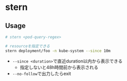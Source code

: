 # stern

## Usage

```sh
# stern <pod-query-regex>

# resourceを指定できる
stern deployment/foo -n kube-system --since 10m
```

* `--since <duration>`で直近duration以内から表示できる
  * 指定しないと48h時間前から表示される
* `--no-follow`で出力したらexit
